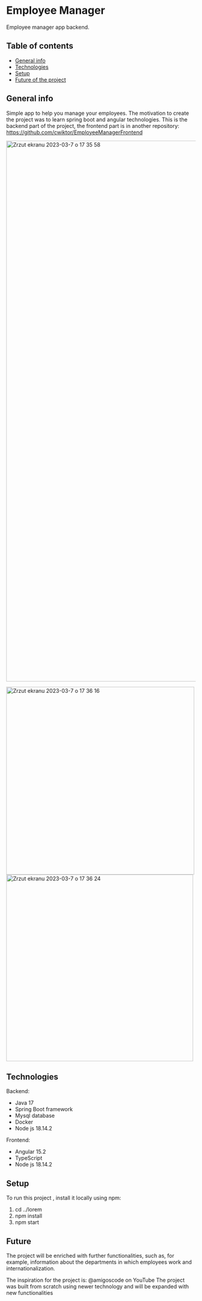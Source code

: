 # Employee Manager
 
Employee manager app backend.

## Table of contents
* [General info](#general-info)
* [Technologies](#technologies)
* [Setup](#setup)
* [Future of the project](#future)

## General info
Simple app to help you manage your employees. The motivation to create the project was to learn spring boot and angular technologies.
This is the backend part of the project, the frontend part is in another repository: https://github.com/cwiktor/EmployeeManagerFrontend

<img width="1440" alt="Zrzut ekranu 2023-03-7 o 17 35 58" src="https://user-images.githubusercontent.com/110846802/223489525-7eef6dc0-54c1-4179-8628-bee633b4a7a1.png">

<img width="500" alt="Zrzut ekranu 2023-03-7 o 17 36 16" src="https://user-images.githubusercontent.com/110846802/223489563-bbed5c20-ce54-4511-a846-3836fe006bb7.png"> <img width="497" alt="Zrzut ekranu 2023-03-7 o 17 36 24" src="https://user-images.githubusercontent.com/110846802/223489591-27c3e5e3-814a-494b-b7f5-749926beb1ca.png">

## Technologies
Backend:
* Java 17
* Spring Boot framework
* Mysql database
* Docker
* Node js 18.14.2

Frontend:
* Angular 15.2
* TypeScript
* Node js 18.14.2

## Setup
To run this project , install it locally using npm:

  1. cd ../lorem
  2. npm install
  3. npm start

## Future
The project will be enriched with further functionalities, such as, for example, information about the departments in which employees work and internationalization.




The inspiration for the project is: @amigoscode on YouTube
The project was built from scratch using newer technology and will be expanded with new functionalities
